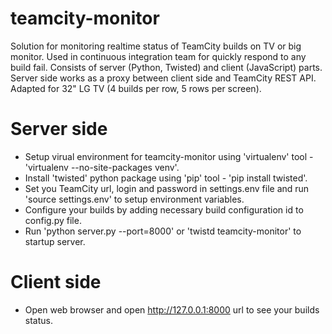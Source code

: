 teamcity-monitor
================

Solution for monitoring realtime status of TeamCity builds on TV or big monitor.
Used in continuous integration team for quickly respond to any build fail.
Consists of server (Python, Twisted) and client (JavaScript) parts.
Server side works as a proxy between client side and TeamCity REST API.
Adapted for 32" LG TV (4 builds per row, 5 rows per screen).


Server side
===========
- Setup virual environment for teamcity-monitor using 'virtualenv' tool - 'virtualenv --no-site-packages venv'.
- Install 'twisted' python package using 'pip' tool - 'pip install twisted'.
- Set you TeamCity url, login and password in settings.env file and run 'source settings.env' to setup environment variables.
- Configure your builds by adding necessary build configuration id to config.py file.
- Run 'python server.py --port=8000' or 'twistd teamcity-monitor' to startup server.



Client side
===========
- Open web browser and open http://127.0.0.1:8000 url to see your builds status.

